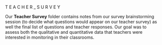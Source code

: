 T E A C H E R _ S U R V E Y

Our **Teacher Survey** folder contains notes from our survey brainstorming session (to decide what questions would appear on our teacher survey) as well the final list of questions and teacher responses.  Our goal was to assess both the qualitative and quantitative data that teachers were interested in monitoring in their classrooms.
